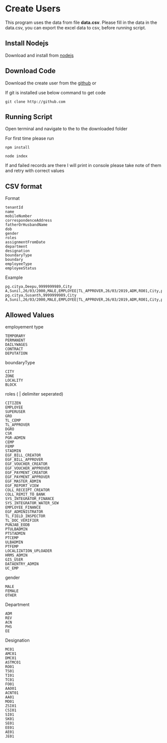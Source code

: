 # Create Users

This program uses the data from file **data.csv**. Please fill in the data in the data.csv, you can export the excel data to csv, before running script.

## Install Nodejs

Download and install from [nodejs](https://nodejs.org/en/#home-downloadhead)

## Download Code

Download the create user from the [github](https://github.com/upyog/upyog-rainmaker-customization) or

If git is installed use below command to get code

```
git clone http://github.com
```

## Running Script

Open terminal and navigate to the to the downloaded folder

For first time please run
```
npm install 
```

```
node index
```

If and failed records are there I will print in console please take note of them and retry with correct values

## CSV format

Format

```
tenantId
name
mobileNumber
correspondenceAddress
fatherOrHusbandName
dob
gender
roles
assignmentFromDate
department
designation
boundaryType
boundary
employeeType
employeeStatus
```

Example

```
pg.citya,Deepu,9999999989,City A,Sunil,26/03/2000,MALE,EMPLOYEE|TL_APPROVER,26/03/2019,ADM,RO01,City,pg.citya,PERMANENT,EMPLOYED
pg.citya,Susanth,9999999989,City A,Sunil,26/03/2000,MALE,EMPLOYEE|TL_APPROVER,26/03/2019,ADM,RO01,City,pg.citya,PERMANENT,EMPLOYED
```

## Allowed Values

employement type

```
TEMPORARY
PERMANENT
DAILYWAGES
CONTRACT
DEPUTATION
```

boundaryType

```
CITY
ZONE
LOCALITY
BLOCK
```

roles ( | delimiter seperated)

```
CITIZEN
EMPLOYEE
SUPERUSER
GRO
TL_CEMP
TL_APPROVER
DGRO
CSR
PGR-ADMIN
CEMP
FEMP
STADMIN
EGF_BILL_CREATOR
EGF_BILL_APPROVER
EGF_VOUCHER_CREATOR
EGF_VOUCHER_APPROVER
EGF_PAYMENT_CREATOR
EGF_PAYMENT_APPROVER
EGF_MASTER_ADMIN
EGF_REPORT_VIEW
COLL_RECEIPT_CREATOR
COLL_REMIT_TO_BANK
SYS_INTEGRATOR_FINANCE
SYS_INTEGRATOR_WATER_SEW
EMPLOYEE_FINANCE
EGF_ADMINISTRATOR
TL_FIELD_INSPECTOR
TL_DOC_VERIFIER
PUNJAB_EODB
PTULBADMIN
PTSTADMIN
PTCEMP
ULBADMIN
PTFEMP
LOCALIZATION_UPLOADER
HRMS_ADMIN
GIS_USER
DATAENTRY_ADMIN
UC_EMP
```

gender

```
MALE
FEMALE
OTHER
```

Department

```
ADM
REV
ACN
PHS
EE
```

Designation

```
MC01
AMC01
DMC01
ASTMC01
RO01
TS01
TI01
TC01
FO01
AAO01
ACNT01
AA01
MO01
ZSI01
CSI01
SI01
SK01
SE01
EE01
AE01
JE01
```

